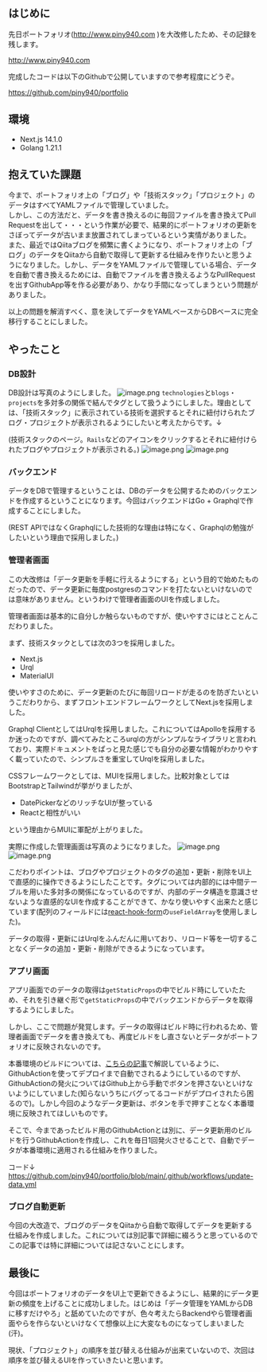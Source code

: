 ## はじめに

先日ポートフォリオ(http://www.piny940.com )を大改修したため、その記録を残します。

http://www.piny940.com

完成したコードは以下のGithubで公開していますので参考程度にどうぞ。

https://github.com/piny940/portfolio

## 環境
- Next.js 14.1.0
- Golang 1.21.1

## 抱えていた課題
今まで、ポートフォリオ上の「ブログ」や「技術スタック」「プロジェクト」のデータはすべてYAMLファイルで管理していました。  
しかし、この方法だと、データを書き換えるのに毎回ファイルを書き換えてPull Requestを出して・・・という作業が必要で、結果的にポートフォリオの更新をさぼってデータが古いまま放置されてしまっているという実情がありました。  
また、最近ではQiitaブログを頻繁に書くようになり、ポートフォリオ上の「ブログ」のデータをQiitaから自動で取得して更新する仕組みを作りたいと思うようになりました。しかし、データをYAMLファイルで管理している場合、データを自動で書き換えるためには、自動でファイルを書き換えるようなPullRequestを出すGithubApp等を作る必要があり、かなり手間になってしまうという問題がありました。

以上の問題を解消すべく、意を決してデータをYAMLベースからDBベースに完全移行することにしました。

## やったこと

### DB設計
DB設計は写真のようにしました。
![image.png](https://qiita-image-store.s3.ap-northeast-1.amazonaws.com/0/3330232/74175e71-35b5-1893-4275-c310c382dd78.png)
`technologies`と`blogs`・`projects`を多対多の関係で結んでタグとして扱うようにしました。理由としては、「技術スタック」に表示されている技術を選択するとそれに紐付けられたブログ・プロジェクトが表示されるようにしたいと考えたからです。↓

(技術スタックのページ。`Rails`などのアイコンをクリックするとそれに紐付けられたブログやプロジェクトが表示される。)
![image.png](https://qiita-image-store.s3.ap-northeast-1.amazonaws.com/0/3330232/6d7f303d-9f6c-3f4d-2f1d-7267fc2e1ac3.png)
![image.png](https://qiita-image-store.s3.ap-northeast-1.amazonaws.com/0/3330232/ea239a6a-91c9-6625-560e-9c0b85e3c986.png)

### バックエンド
データをDBで管理するということは、DBのデータを公開するためのバックエンドを作成するということになります。今回はバックエンドはGo + Graphqlで作成することにしました。

(REST APIではなくGraphqlにした技術的な理由は特になく、Graphqlの勉強がしたいという理由で採用しました。)

### 管理者画面
この大改修は「データ更新を手軽に行えるようにする」という目的で始めたものだったので、データ更新に毎度postgresのコマンドを打たないといけないのでは意味がありません。というわけで管理者画面のUIを作成しました。

管理者画面は基本的に自分しか触らないものですが、使いやすさにはとことんこだわりました。

まず、技術スタックとしては次の3つを採用しました。
- Next.js
- Urql
- MaterialUI

使いやすさのために、データ更新のたびに毎回リロードが走るのを防ぎたいというこだわりから、まずフロントエンドフレームワークとしてNext.jsを採用しました。

Graphql ClientとしてはUrqlを採用しました。これについてはApolloを採用するか迷ったのですが、調べてみたところurqlの方がシンプルなライブラリと言われており、実際ドキュメントをぱっと見た感じでも自分の必要な情報がわかりやすく載っていたので、シンプルさを重宝してUrqlを採用しました。

CSSフレームワークとしては、MUIを採用しました。比較対象としてはBootstrapとTailwindが挙がりましたが、
- DatePickerなどのリッチなUIが整っている
- Reactと相性がいい

という理由からMUIに軍配が上がりました。

実際に作成した管理画面は写真のようになりました。
![image.png](https://qiita-image-store.s3.ap-northeast-1.amazonaws.com/0/3330232/306096b4-1762-865c-24d1-e2b5012a7aa4.png)
![image.png](https://qiita-image-store.s3.ap-northeast-1.amazonaws.com/0/3330232/38a810e3-e7de-57cc-0c6e-644b81ff4219.png)

こだわりポイントは、ブログやプロジェクトのタグの追加・更新・削除をUI上で直感的に操作できるようにしたことです。タグについては内部的には中間テーブルを用いた多対多の関係になっているのですが、内部のデータ構造を意識させないような直感的なUIを作成することができて、かなり使いやすく出来たと感じています(配列のフィールドには[react-hook-form](https://react-hook-form.com)の`useFieldArray`を使用しました)。

データの取得・更新にはUrqlをふんだんに用いており、リロード等を一切することなくデータの追加・更新・削除ができるようになっています。

### アプリ画面
アプリ画面でのデータの取得は`getStaticProps`の中でビルド時にしていたため、それを引き継ぐ形で`getStaticProps`の中でバックエンドからデータを取得するようにしました。

しかし、ここで問題が発覚します。データの取得はビルド時に行われるため、管理者画面でデータを書き換えても、再度ビルドをし直さないとデータがポートフォリオに反映されないのです。

本番環境のビルドについては、[こちらの記事](https://qiita.com/piny940/items/4f4158b889db19418588)で解説しているように、GithubActionを使ってデプロイまで自動でされるようにしているのですが、GithubActionの発火についてはGithub上から手動でボタンを押さないといけないようにしていました(知らないうちにバグってるコードがデプロイされたら困るので)。しかし今回のようなデータ更新は、ボタンを手で押すことなく本番環境に反映されてほしいものです。

そこで、今まであったビルド用のGithubActionとは別に、データ更新用のビルドを行うGithubActionを作成し、これを毎日1回発火させることで、自動でデータが本番環境に適用される仕組みを作りました。

コード↓
https://github.com/piny940/portfolio/blob/main/.github/workflows/update-data.yml

### ブログ自動更新
今回の大改造で、ブログのデータをQiitaから自動で取得してデータを更新する仕組みを作成しました。これについては別記事で詳細に綴ろうと思っているのでこの記事では特に詳細については記さないことにします。

## 最後に
今回はポートフォリオのデータをUI上で更新できるようにし、結果的にデータ更新の頻度を上げることに成功しました。はじめは「データ管理をYAMLからDBに移すだけやろ」と舐めていたのですが、色々考えたらBackendやら管理者画面やらを作らないといけなくて想像以上に大変なものになってしまいました(汗)。

現状、「プロジェクト」の順序を並び替える仕組みが出来ていないので、次回は順序を並び替えるUIを作っていきたいと思います。
